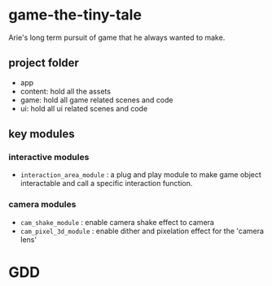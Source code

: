 # game-the-tiny-tale
Arie's long term pursuit of game that he always wanted to make.

## project folder
- app
- content: hold all the assets
- game: hold all game related scenes and code
- ui: hold all ui related scenes and code

## key modules
### interactive modules
- `interaction_area_module` : a plug and play module to make game object interactable and call a specific interaction function.

### camera modules
- `cam_shake_module` 		: enable camera shake effect to camera
- `cam_pixel_3d_module` 	: enable dither and pixelation effect for the 'camera lens'

# GDD
